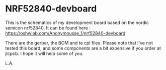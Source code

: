 # NRF52840-devboard
This is the schematics of my development board based on the nordic semicon nrf52840.
It can be found here : https://oshwlab.com/Anonymousse_1/nrf52840-devboard

There are the gerber, the BOM and te cpl files.
Please note that I've not tested this board, and some components are a bit expensive if you order at jlcpcb.
I hope it will help some of you.

L.A.
